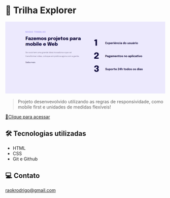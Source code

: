 # 🚀 Trilha Explorer

![preview](./github/preview.png)

> Projeto desenvevolvido utilizando as regras de responsividade, como mobile first e unidades de medidas flexíveis!

[🔗Clique para acessar](https://rodkunz.github.io/project04-explorer/)

## 🛠 Tecnologias utilizadas

- HTML
- CSS
- Git e Github

## 💻 Contato

raokrodrigo@gmail.com